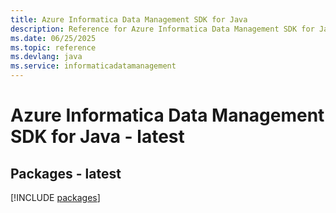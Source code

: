 ```yaml
---
title: Azure Informatica Data Management SDK for Java
description: Reference for Azure Informatica Data Management SDK for Java
ms.date: 06/25/2025
ms.topic: reference
ms.devlang: java
ms.service: informaticadatamanagement
---
```

# Azure Informatica Data Management SDK for Java - latest
## Packages - latest
[!INCLUDE [packages](informatica-data-management-index.md)]